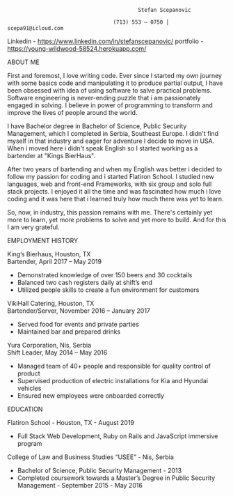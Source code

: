                                               Stefan Scepanovic
                                              
                                      (713) 553 – 0750 │ scepa91@icloud.com 
 
 Linkedin - https://www.linkedin.com/in/stefanscepanovic/
 portfolio - https://young-wildwood-58524.herokuapp.com/

 
 
ABOUT ME

First and foremost, I love writing code. Ever since I started my own journey with some basics code and manipulating it to produce partial output, I have been obsessed with idea of using software to salve practical problems. Software engineering is never-ending puzzle that i am passionately engaged in solving. I believe in power of programming to transform and improve the lives of people around the world.

I have Bachelor degree in Bachelor of Science, Public Security Management, which I completed in Serbia, Southeast Europe. I didn't find myself in that industry and eager for adventure I decide to move in USA. When i moved here i didn't speak English so I started working as a bartender at "Kings BierHaus".

After two years of bartending and when my English was better i decided to follow my passion for coding and i started Flatiron School. I studied new languages, web and front-end Frameworks, with six group and solo full stack projects. I enjoyed it all the time and was fascinated how much i love coding and it was here that i learned truly how much there was yet to learn.

So, now, in industry, this passion remains with me. There's certainly yet more to learn, yet more problems to solve and yet more to build. And for this I am very grateful.



EMPLOYMENT HISTORY

King’s Bierhaus, Houston, TX	
Bartender, April 2017 –  May 2019
+ Demonstrated knowledge of over 150 beers and 30 cocktails
+ Balanced two cash registers daily at shift’s end
+ Utilized people skills to create a fun environment for customers

VikiHall Catering, Houston, TX	
Bartender/Server, November 2016 – January 2017
+ Served food for events and private parties
+ Maintained bar and prepared drinks

Yura Corporation, Nis, Serbia	
Shift Leader, May 2014 – May 2016
+ Managed team of 40+ people and responsible for quality control of product
+ Supervised production of electric installations for Kia and Hyundai vehicles 
+ Ensured new employees were onboarded correctly

EDUCATION

Flatiron School - Houston, TX - August 2019
+ Full Stack Web Development, Ruby on Rails and JavaScript immersive program

College of Law and Business Studies “USEE” - Nis, Serbia 
+ Bachelor of Science, Public Security Management - 2013 
+ Completed coursework towards a Master’s Degree in Public Security Management - September 2015 - May 2016
